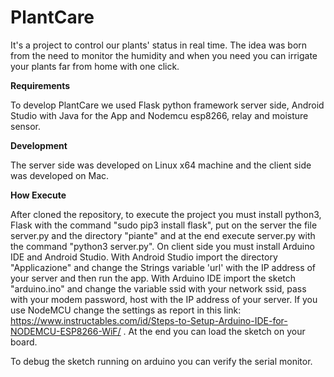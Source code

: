 # PlantCare
It's a project to control our plants' status in real time. The idea was born from the need to monitor the humidity and when you need you can irrigate your plants far from home with one click.

**Requirements**

To develop PlantCare we used Flask python framework server side, Android Studio with Java for the App and Nodemcu esp8266, relay and moisture sensor.

**Development**

The server side was developed on Linux x64 machine and the client side was developed on Mac.

**How Execute**

After cloned the repository, to execute the project you must install python3, Flask with the command "sudo pip3 install flask", put on the server the file server.py and the directory "piante" and at the end execute server.py with the command "python3 server.py".
On client side you must install Arduino IDE and Android Studio.
With Android Studio import the directory "Applicazione" and change the Strings variable 'url' with the IP address of your server and then run the app.
With Arduino IDE import the sketch "arduino.ino" and change the variable ssid with your network ssid, pass with your modem password, host with the IP address of your server. If you use NodeMCU change the settings as report in this link: https://www.instructables.com/id/Steps-to-Setup-Arduino-IDE-for-NODEMCU-ESP8266-WiF/ .
At the end you can load the sketch on your board.

To debug the sketch running on arduino you can verify the serial monitor.
